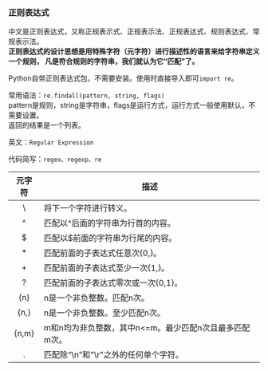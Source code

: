 ### 正则表达式
中文是正则表达式，又称正规表示式、正规表示法、正规表达式、规则表达式、常规表示法。  
**正则表达式的设计思想是用特殊字符（元字符）进行描述性的语言来给字符串定义一个规则，
凡是符合规则的字符串，我们就认为它“匹配”了。**
  
Python自带正则表达式包，不需要安装。使用时直接导入即可`import re`。  

常用语法：`re.findall(pattern, string, flags)`  
pattern是规则，string是字符串，flags是运行方式，运行方式一般使用默认，不需要设置。  
返回的结果是一个列表。

英文：`Regular Expression`

代码简写：`regex、regexp、re`

|元字符|描述|
|:---:|---|
|\ |将下一个字符进行转义。|
|^|匹配以^后面的字符串为行首的内容。|
|$|匹配以$前面的字符串为行尾的内容。|
|*|匹配前面的子表达式任意次{0,}。|
|+|匹配前面的子表达式至少一次{1,}。|
|?|匹配前面的子表达式零次或一次{0,1}。|
|{n}|n是一个非负整数。匹配n次。|
|{n,}|n是一个非负整数。至少匹配n次。|
|{n,m}|m和n均为非负整数，其中n<=m。最少匹配n次且最多匹配m次。|
|.|匹配除“\n”和"\r"之外的任何单个字符。|




